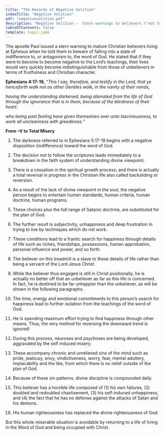 ```yaml
---
title: "The Hazards of Negative Volition"
indexTitle: "Negative Volition"
pdf: "negativevolition.pdf"
description: "Negative Volition -  Stern warnings to believers \"not to walk as other Gentiles walk\"."
tableOfContents: false
template: topic.jade
---
```


The apostle Paul issued a stern warning to mature Christian believers living at Ephesus when he told them to beware of falling into a state of indifference to, or antagonism to, the word of God. He stated that if they were to become to become negative to the Lord’s teachings, their lives would very quickly become indistinguishable from those of unbelievers in terms of fruitfulness and Christian character.

**Ephesians 4:17-19,** "_This I say, therefore, and testify in the Lord, that ye henceforth walk not as other Gentiles walk, in the vanity of their minds,_

_having the understanding darkened, being alienated from the life of God through the ignorance that is in them, because of the blindness of their heart:_

_who being past feeling have given themselves over unto lasciviousness, to work all uncleanness with greediness._"

**From –V to Total Misery**

1. The darkness referred to in Ephesians 5:17-19 begins with a negative disposition (indifference) toward the word of God.

2. The decision not to follow the scriptures leads immediately to a breakdown in the faith system of understanding divine viewpoint.

2. There is a cessation in the spiritual growth process; and there is actually a total reversal in progress in the Christian life also called backsliding or reversion.

2. As a result of the lack of divine viewpoint in the soul, the     negative person begins to entertain human standards, human criteria,     human doctrine, human programs.

2. These choices plus the full range of Satanic doctrine, are substituted for the plan of God.

2. The further result is subjectivity, unhappiness and deep frustration in trying to live by techniques which do not work.

2. These conditions lead to a frantic search for happiness through details of life such as riches, friendships, possessions, human approbation, personal influence and power, and so forth.

2. The believer on this treadmill is a slave to these details of life rather than being a servant of the Lord Jesus Christ.

2. While the believer thus engaged is still in Christ positionally, he is actually no better off that an unbeliever as far as this life is concerned. In fact, he is destined to be far unhappier than the unbeliever, as will be shown in the following paragraphs.

2. The time, energy and emotional commitments to this person’s search for happiness lead to further isolation from the teachings of the word of God.

2. He is spending maximum effort trying to find happiness through other means. Thus, the very method for reversing the downward trend is
    ignored!

2. During this process, neuroses and psychoses are being developed, aggravated by the self induced misery.

2. These accompany chronic and unrelieved sins of the mind such as pride, jealousy, envy, vindictiveness, worry, fear, mental adultery, implacability and the like, from which there is no relief outside of the plan of God.

2. Because of these sin patterns, divine discipline is compounded daily.

2. This believer has a horrible life composed of (1) his own failures, (2) doubled and redoubled chastisement, (3) his self-induced unhappiness, and (4) the fact that he has no defense against the attacks of Satan and his demons.

2. His human righteousness has replaced the divine righteousness of God.

But this whole miserable situation is avoidable by returning to a life of living in the Word of God and being occupied with Christ.

